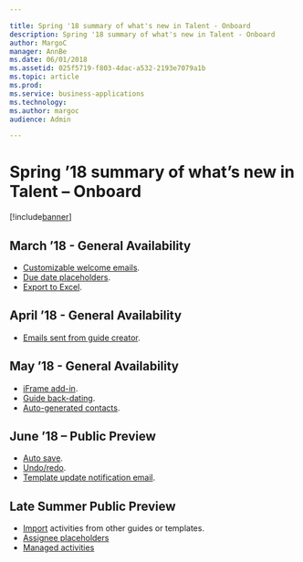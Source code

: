 ```yaml
---

title: Spring '18 summary of what's new in Talent - Onboard
description: Spring '18 summary of what's new in Talent - Onboard
author: MargoC
manager: AnnBe
ms.date: 06/01/2018
ms.assetid: 025f5719-f803-4dac-a532-2193e7079a1b
ms.topic: article
ms.prod: 
ms.service: business-applications
ms.technology: 
ms.author: margoc
audience: Admin

---
```

# Spring ’18 summary of what’s new in Talent – Onboard

[!include[banner](../../../includes/banner.md)]

## March ’18 - General Availability

- [Customizable welcome emails](customizable-welcome-emails.md).
- [Due date placeholders](due-date-placeholders.md).
- [Export to Excel](export-excel.md).

## April ’18 - General Availability

- [Emails sent from guide creator](email-sent-from-creator.md).

## May ’18 - General Availability

- [iFrame add-in](iframe-add-in.md).
- [Guide back-dating](guide-back-dating.md).
- [Auto-generated contacts](auto-generated-contacts).

## June ’18 – Public Preview

- [Auto save](auto-save.md).
- [Undo/redo](undo-redo.md).
- [Template update notification email](template-update-notification-email.md).

## Late Summer Public Preview
- [Import](customizable-welcome-emails.md) activities from other guides or templates.
- [Assignee placeholders](assignee-placeholders.md)
- [Managed activities](managed-activities.md)
